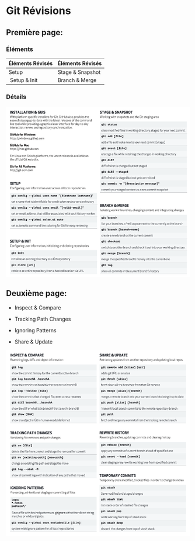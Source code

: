 # Git Révisions

## Première page:


### Éléments

| Éléments Révisés |  Éléments Révisés |
|------------------|-------------------|
| Setup            | Stage & Snapshot  |
| Setup & Init     | Branch & Merge    |

### Détails

![image](images/page1.png)

## Deuxième page:

* Inspect & Compare

* Tracking Path Changes

* Ignoring Patterns

* Share & Update


![image](images/page2.png)
